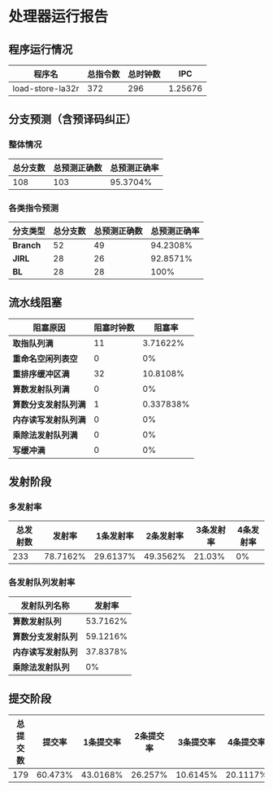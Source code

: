 # 处理器运行报告
## 程序运行情况
|程序名|总指令数|总时钟数|IPC|
|---|---|---|---|
|load-store-la32r|372|296|1.25676|

## 分支预测（含预译码纠正）
### 整体情况
|总分支数|总预测正确数|总预测正确率|
|---|---|---|
|108|103|95.3704%|

### 各类指令预测
|分支类型|总分支数|总预测正确数|总预测正确率|
|---|---|---|---|
|**Branch**| 52 | 49 | 94.2308%|
|**JIRL**| 28 | 26 | 92.8571%|
|**BL**| 28 | 28 | 100%|

## 流水线阻塞
|阻塞原因|阻塞时钟数|阻塞率|
|---|---|---|
|**取指队列满**| 11 | 3.71622%|
|**重命名空闲列表空**|0 | 0%|
|**重排序缓冲区满**|32 | 10.8108%|
|**算数发射队列满**|0 | 0%|
|**算数分支发射队列满**|1 | 0.337838%|
|**内存读写发射队列满**|0 | 0%|
|**乘除法发射队列满**|0 | 0%|
|**写缓冲满**|0 | 0%|

## 发射阶段
### 多发射率
|总发射数|发射率|1条发射率|2条发射率|3条发射率|4条发射率|
|---|---|---|---|---|---|
|233|78.7162%|29.6137%|49.3562%|21.03%|0%|

### 各发射队列发射率
|发射队列名称|发射率|
|---|---|
|**算数发射队列**|53.7162%|
|**算数分支发射队列**|59.1216%|
|**内存读写发射队列**|37.8378%|
|**乘除法发射队列**|0%|

## 提交阶段
|总提交数|提交率|1条提交率|2条提交率|3条提交率|4条提交率|
|---|---|---|---|---|---|
|179|60.473%|43.0168%|26.257%|10.6145%|20.1117%|
